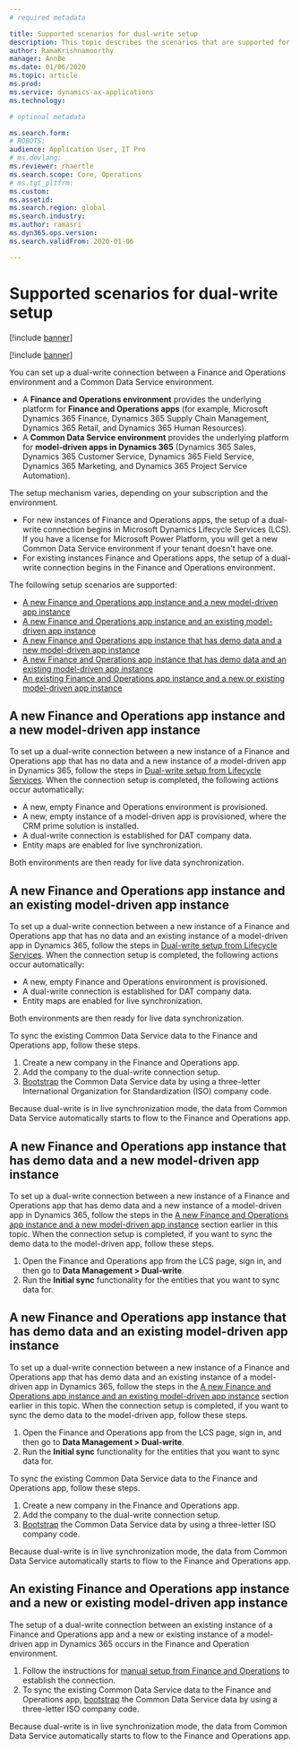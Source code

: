 ```yaml
---
# required metadata

title: Supported scenarios for dual-write setup
description: This topic describes the scenarios that are supported for dual-write setup.
author: RamaKrishnamoorthy
manager: AnnBe
ms.date: 01/06/2020
ms.topic: article
ms.prod: 
ms.service: dynamics-ax-applications
ms.technology: 

# optional metadata

ms.search.form: 
# ROBOTS: 
audience: Application User, IT Pro
# ms.devlang: 
ms.reviewer: rhaertle
ms.search.scope: Core, Operations
# ms.tgt_pltfrm: 
ms.custom: 
ms.assetid: 
ms.search.region: global
ms.search.industry: 
ms.author: ramasri
ms.dyn365.ops.version: 
ms.search.validFrom: 2020-01-06

---
```


# Supported scenarios for dual-write setup

[!include [banner](../../includes/banner.md)]

[!include [banner](../../includes/preview-banner.md)]

You can set up a dual-write connection between a Finance and Operations environment and a Common Data Service environment.

+ A **Finance and Operations environment** provides the underlying platform for **Finance and Operations apps** (for example, Microsoft Dynamics 365 Finance, Dynamics 365 Supply Chain Management, Dynamics 365 Retail, and Dynamics 365 Human Resources).
+ A **Common Data Service environment** provides the underlying platform for **model-driven apps in Dynamics 365** (Dynamics 365 Sales, Dynamics 365 Customer Service, Dynamics 365 Field Service, Dynamics 365 Marketing, and Dynamics 365 Project Service Automation).

The setup mechanism varies, depending on your subscription and the environment.

+ For new instances of Finance and Operations apps, the setup of a dual-write connection begins in Microsoft Dynamics Lifecycle Services (LCS). If you have a license for Microsoft Power Platform, you will get a new Common Data Service environment if your tenant doesn't have one.
+ For existing instances Finance and Operations apps, the setup of a dual-write connection begins in the Finance and Operations environment.

The following setup scenarios are supported:

+ [A new Finance and Operations app instance and a new model-driven app instance](#new-new)
+ [A new Finance and Operations app instance and an existing model-driven app instance](#new-existing)
+ [A new Finance and Operations app instance that has demo data and a new model-driven app instance](#new-demo-new)
+ [A new Finance and Operations app instance that has demo data and an existing model-driven app instance](#new-demo-existing)
+ [An existing Finance and Operations app instance and a new or existing model-driven app instance](#existing-existing)

## <a id="new-new"></a>A new Finance and Operations app instance and a new model-driven app instance

To set up a dual-write connection between a new instance of a Finance and Operations app that has no data and a new instance of a model-driven app in Dynamics 365, follow the steps in [Dual-write setup from Lifecycle Services](lcs-setup.md). When the connection setup is completed, the following actions occur automatically:

- A new, empty Finance and Operations environment is provisioned.
- A new, empty instance of a model-driven app is provisioned, where the CRM prime solution is installed.
- A dual-write connection is established for DAT company data.
- Entity maps are enabled for live synchronization.

Both environments are then ready for live data synchronization.

## <a id="new-existing"></a>A new Finance and Operations app instance and an existing model-driven app instance

To set up a dual-write connection between a new instance of a Finance and Operations app that has no data and an existing instance of a model-driven app in Dynamics 365, follow the steps in [Dual-write setup from Lifecycle Services](lcs-setup.md). When the connection setup is completed, the following actions occur automatically:

- A new, empty Finance and Operations environment is provisioned.
- A dual-write connection is established for DAT company data.
- Entity maps are enabled for live synchronization.

Both environments are then ready for live data synchronization.

To sync the existing Common Data Service data to the Finance and Operations app, follow these steps.

1. Create a new company in the Finance and Operations app.
2. Add the company to the dual-write connection setup.
3. [Bootstrap](bootstrap-company-data.md) the Common Data Service data by using a three-letter International Organization for Standardization (ISO) company code.

Because dual-write is in live synchronization mode, the data from Common Data Service automatically starts to flow to the Finance and Operations app.

## <a id="new-demo-new"></a>A new Finance and Operations app instance that has demo data and a new model-driven app instance

To set up a dual-write connection between a new instance of a Finance and Operations app that has demo data and a new instance of a model-driven app in Dynamics 365, follow the steps in the [A new Finance and Operations app instance and a new model-driven app instance](#new-new) section earlier in this topic. When the connection setup is completed, if you want to sync the demo data to the model-driven app, follow these steps.

1. Open the Finance and Operations app from the LCS page, sign in, and then go to **Data Management \> Dual-write**.
2. Run the **Initial sync** functionality for the entities that you want to sync data for.

## <a id="new-demo-existing"></a>A new Finance and Operations app instance that has demo data and an existing model-driven app instance

To set up a dual-write connection between a new instance of a Finance and Operations app that has demo data and an existing instance of a model-driven app in Dynamics 365, follow the steps in the [A new Finance and Operations app instance and an existing model-driven app instance](#new-existing) section earlier in this topic. When the connection setup is completed, if you want to sync the demo data to the model-driven app, follow these steps.

1. Open the Finance and Operations app from the LCS page, sign in, and then go to **Data Management \> Dual-write**.
2. Run the **Initial sync** functionality for the entities that you want to sync data for.

To sync the existing Common Data Service data to the Finance and Operations app, follow these steps.

1. Create a new company in the Finance and Operations app.
2. Add the company to the dual-write connection setup.
3. [Bootstrap](bootstrap-company-data.md) the Common Data Service data by using a three-letter ISO company code.

Because dual-write is in live synchronization mode, the data from Common Data Service automatically starts to flow to the Finance and Operations app.

## <a id="existing-existing"></a>An existing Finance and Operations app instance and a new or existing model-driven app instance

The setup of a dual-write connection between an existing instance of a Finance and Operations app and a new or existing instance of a model-driven app in Dynamics 365 occurs in the Finance and Operation environment.

1. Follow the instructions for [manual setup from Finance and Operations](fin-ops-setup.md) to establish the connection.
2. To sync the existing Common Data Service data to the Finance and Operations app, [bootstrap](bootstrap-company-data.md) the Common Data Service data by using a three-letter ISO company code.

Because dual-write is in live synchronization mode, the data from Common Data Service automatically starts to flow to the Finance and Operations app.
